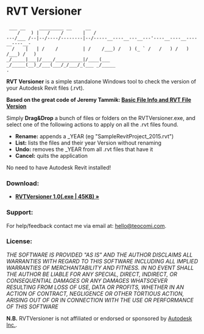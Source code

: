 RVT Versioner
============
```
 ___ __     _________ __     __                                             
    /    ) |   /    /       |   /                                             
---/___ /--|--/----/--------|--/-----__----__---__---'----__----__----__----__-
  /    |   | /    /         | /    /___) /   ) (_ ` /   /   ) /   ) /___) /   )
_/_____|___|/____/__________|/____(___ _/_____(__)_/___(___/_/___/_(___ _/_____
. 
```

<strong>RVT Versioner</strong> is a simple standalone Windows tool to check the version of your Autodesk Revit files (.rvt). 

**Based on the great code of Jeremy Tammik: [Basic File Info and RVT File Version](http://thebuildingcoder.typepad.com/blog/2013/01/basic-file-info-and-rvt-file-version.html)**


Simply <strong>Drag&Drop</strong> a bunch of files or folders on the RVTVersioner.exe, and select one of the following actions to apply on all the .rvt files found.

* <strong>Rename:</strong> appends a _YEAR (eg "SampleRevitProject_2015.rvt")
* <strong>List:</strong> lists the files and their year Version without renaming
* <strong>Undo:</strong>  removes the _YEAR from all .rvt files that have it
* <strong>Cancel:</strong> quits the application

No need to have Autodesk Revit installed!

<h3 id="down">Download:</h3>
<ul>
	<li><strong><a href="http://matteocominetti.com/d/RVTVersioner.exe">RVTVersioner 1.0(.exe | 45KB) »</a></strong></li>
</ul>
<h3 id="support">Support:</h3>
For help/feedback contact me via email at: <a href="mailto:hello@teocomi.com">hello@teocomi.com</a>.

<h3 id="license">License:</h3>
<em>THE SOFTWARE IS PROVIDED "AS IS" AND THE AUTHOR DISCLAIMS ALL WARRANTIES WITH REGARD TO THIS SOFTWARE INCLUDING ALL IMPLIED WARRANTIES OF MERCHANTABILITY AND FITNESS. IN NO EVENT SHALL THE AUTHOR BE LIABLE FOR ANY SPECIAL, DIRECT, INDIRECT, OR CONSEQUENTIAL DAMAGES OR ANY DAMAGES WHATSOEVER RESULTING FROM LOSS OF USE, DATA OR PROFITS, WHETHER IN AN ACTION OF CONTRACT, NEGLIGENCE OR OTHER TORTIOUS ACTION, ARISING OUT OF OR IN CONNECTION WITH THE USE OR PERFORMANCE OF THIS SOFTWARE</em>

<strong>N.B.</strong> RVTVersioner is not affiliated or endorsed or sponsored by <a href="http://www.autodesk.com/">Autodesk Inc.</a>.

